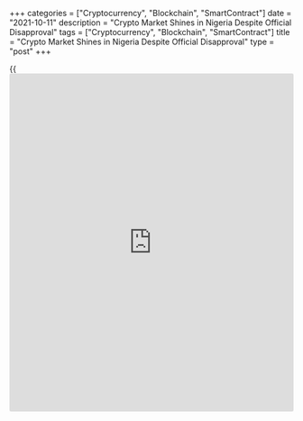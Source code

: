 +++
categories = ["Cryptocurrency", "Blockchain", "SmartContract"]
date = "2021-10-11"
description = "Crypto Market Shines in Nigeria Despite Official Disapproval"
tags = ["Cryptocurrency", "Blockchain", "SmartContract"]
title = "Crypto Market Shines in Nigeria Despite Official Disapproval"
type = "post"
+++

{{<iframe id="large-banner" src="https://www.bounty.group/#slide=2.0" width="100%" height="600" scrolling="no" style="border: 0px solid rgb(216, 221, 230); border-radius: 3px;">}}

LAGOS (Reuters) - Nigerian art dealer Ebuka Joseph started using
cryptocurrencies last year when business ground to a halt due to
COVID-19. Now he is hooked even though the financial authorities
disapprove.

> “Crypto just allows me to transact freely and within minutes we are
done with our transactions,” the 28-year-old told Reuters from a
friend’s [studio](https://www.fintechee.com/expert-advisor-studio/) in Lagos where he displays his works.

Nigeria’s Central Bank barred local banks from working with
cryptocurrencies in February, warning of “severe regulatory sanctions”
and freezing accounts of firms it says are using them.

But Joseph’s appetite for crypto, like many in Nigeria, has only
increased.

For people like him, the clampdown has highlighted the benefits of using
currencies outside the central bank’s control, and Nigeria remains the
largest market for cryptocurrency trading platforms like Paxful.

Nigerians are turning to crypto for business, to protect their savings
as the naira loses value, and to send payments abroad because it is
often hard to obtain U.S. dollars, experts and users told Reuters.

In March, just after the central bank ban, the dollar volume of
cryptocurrencies sent from Nigeria rose to $132 million, up 17% from the
previous month, research firm Chainalysis said. Transactions in June
were 25% above the same month last year.

Sly Megida, another artist using crypto to sell his works, said his
buyers worldwide readily accept the use of digital currencies and they
have also protected his finances.

> “The naira is digressing and we are trying to keep the value of the
art,” he said, calling crypto “the currency where people don’t think
that I am paying too much or too less”.

## DANGERS REMAIN

The Paxful peer-to-peer platform that Joseph uses experienced a 57% rise
in trading volume in Nigeria in the year to June, while user numbers
surged 83%.

Exchange Yellowcard, which has adopted the peer-to-peer model in Nigeria
since February, told Reuters that use “has continued to absolutely
skyrocket”.

Both Paxful, which has opened an office in Abuja to lobby the government
to change its attitude to crypto, and Yellowcard said Nigerians
generally turn to crypto for business rather than speculation.

Chainalysis, in a report last month on African crypto, said the central
bank ban locked most Nigerians out of traditional crypto exchanges, so
many shifted to a peer-to-peer system.

This goes via platforms such as Paxful or Local Bitcoins, which vet both
parties. But other users just exchange crypto for Nigerian naira or
other currencies with people they find on WhatsApp or Telegram.

As a result, Chainalysis said Nigeria’s crypto use is likely even higher
than its figures suggest.

Risks remain, however. In August, the central bank froze the accounts of
some crypto users for allegedly sourcing funds from illegal foreign
exchange dealers, leaving many companies that use cryptocurrencies
reluctant to talk about it.

Joseph, though, is undeterred.

> “You can sell to people outside the country, and they can actually pay
in different currencies, which you can always convert,” Joseph said.

_Reporting by Chijioke Ohuocha and Libby George; Additional reporting by
Angela Ukomadu; Editing by Giles Elgood_